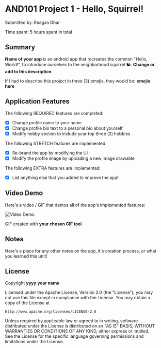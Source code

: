<!-- (This is a comment) INSTRUCTIONS: Go through this page and fill out any **bolded** entries with their correct values.-->

# AND101 Project 1 - Hello, Squirrel!

Submitted by: Reagan Dhar

Time spent: 5 hours spent in total

## Summary

**Name of your app** is an android app that recreates the common "Hello, World!", to introduce ourselves to the neighborhood squirrel 🐿.  **Change or add to this description**

If I had to describe this project in three (3) emojis, they would be: **emojis here**

## Application Features

<!-- (This is a comment) Please be sure to change the [ ] to [x] for any features you completed.  If a feature is not checked [x], you might miss the points for that item! -->

The following REQUIRED features are completed:

- [x] Change profile name to your name
- [x] Change profile bio text to a personal bio about yourself
- [x] Modify hobby section to include your top three (3) hobbies

The following STRETCH features are implemented:

- [x] Re-brand the app by modifying the UI
- [x] Modify the profile image by uploading a new image drawable

The following EXTRA features are implemented:

- [x] List anything else that you added to improve the app!

## Video Demo

Here's a video / GIF that demos all of the app's implemented features:

<img src='http://i.imgur.com/link/to/your/gif/file.gif' title='Video Demo' width='' alt='Video Demo' />

GIF created with **your chosen GIF tool**

<!-- Recommended tools:
- [Kap](https://getkap.co/) for macOS
- [ScreenToGif](https://www.screentogif.com/) for Windows
- [peek](https://github.com/phw/peek) for Linux. -->

## Notes

Here's a place for any other notes on the app, it's creation process, or what you learned this unit!

## License

Copyright **yyyy** **your name**

Licensed under the Apache License, Version 2.0 (the "License");
you may not use this file except in compliance with the License.
You may obtain a copy of the License at

    http://www.apache.org/licenses/LICENSE-2.0

Unless required by applicable law or agreed to in writing, software
distributed under the License is distributed on an "AS IS" BASIS,
WITHOUT WARRANTIES OR CONDITIONS OF ANY KIND, either express or implied.
See the License for the specific language governing permissions and
limitations under the License.
